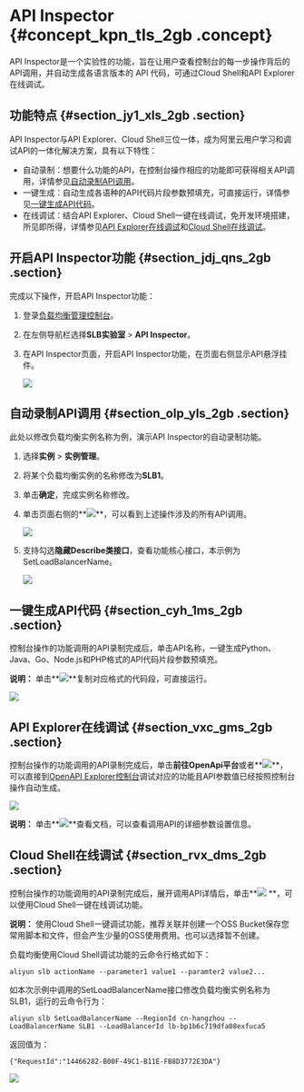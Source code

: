 # API Inspector {#concept_kpn_tls_2gb .concept}

API Inspector是一个实验性的功能，旨在让用户查看控制台的每一步操作背后的API调用，并自动生成各语言版本的 API 代码，可通过Cloud Shell和API Explorer 在线调试。

## 功能特点 {#section_jy1_xls_2gb .section}

API Inspector与API Explorer、Cloud Shell三位一体，成为阿里云用户学习和调试API的一体化解决方案，具有以下特性：

-   自动录制：想要什么功能的API，在控制台操作相应的功能即可获得相关API调用，详情参见[自动录制API调用](#section_olp_yls_2gb)。
-   一键生成：自动生成各语种的API代码片段参数预填充，可直接运行，详情参见[一键生成API代码](#section_cyh_1ms_2gb)。
-   在线调试：结合API Explorer、Cloud Shell一键在线调试，免开发环境搭建，所见即所得，详情参见[API Explorer在线调试](#section_vxc_gms_2gb)和[Cloud Shell在线调试](#section_rvx_dms_2gb)。

## 开启API Inspector功能 {#section_jdj_qns_2gb .section}

完成以下操作，开启API Inspector功能：

1.  登录[负载均衡管理控制台](https://slb.console.aliyun.com/slb)。
2.  在左侧导航栏选择**SLB实验室** \> **API Inspector**。
3.  在API Inspector页面，开启API Inspector功能，在页面右侧显示API悬浮挂件。

    ![](http://static-aliyun-doc.oss-cn-hangzhou.aliyuncs.com/assets/img/81371/155806039534800_zh-CN.png)


## 自动录制API调用 {#section_olp_yls_2gb .section}

此处以修改负载均衡实例名称为例，演示API Inspector的自动录制功能。

1.  选择**实例** \> **实例管理**。
2.  将某个负载均衡实例的名称修改为**SLB1**。
3.  单击**确定**，完成实例名称修改。
4.  单击页面右侧的**![](http://static-aliyun-doc.oss-cn-hangzhou.aliyuncs.com/assets/img/81371/155806039534810_zh-CN.png)**，可以看到上述操作涉及的所有API调用。

    ![](http://static-aliyun-doc.oss-cn-hangzhou.aliyuncs.com/assets/img/81371/155806039534821_zh-CN.png)

5.  支持勾选**隐藏Describe类接口**，查看功能核心接口，本示例为SetLoadBalancerName。

    ![](http://static-aliyun-doc.oss-cn-hangzhou.aliyuncs.com/assets/img/81371/155806039534825_zh-CN.png)


## 一键生成API代码 {#section_cyh_1ms_2gb .section}

控制台操作的功能调用的API录制完成后，单击API名称，一键生成Python、Java、Go、Node.js和PHP格式的API代码片段参数预填充。

**说明：** 单击**![](http://static-aliyun-doc.oss-cn-hangzhou.aliyuncs.com/assets/img/81371/155806039534833_zh-CN.png)**复制对应格式的代码段，可直接运行。

![](http://static-aliyun-doc.oss-cn-hangzhou.aliyuncs.com/assets/img/81371/155806039534832_zh-CN.png)

## API Explorer在线调试 {#section_vxc_gms_2gb .section}

控制台操作的功能调用的API录制完成后，单击**前往OpenApi平台**或者**![](http://static-aliyun-doc.oss-cn-hangzhou.aliyuncs.com/assets/img/81371/155806039534835_zh-CN.png)**，可以直接到[OpenAPI Explorer控制台](https://api.aliyun.com/#product=Slb&api=SetLoadBalancerName)调试对应的功能且API参数值已经按照控制台操作自动生成。

![](http://static-aliyun-doc.oss-cn-hangzhou.aliyuncs.com/assets/img/81371/155806039634837_zh-CN.png)

**说明：** 单击**![](http://static-aliyun-doc.oss-cn-hangzhou.aliyuncs.com/assets/img/81371/155806039634836_zh-CN.png)**查看文档，可以查看调用API的详细参数设置信息。

## Cloud Shell在线调试 {#section_rvx_dms_2gb .section}

控制台操作的功能调用的API录制完成后，展开调用API详情后，单击**![](http://static-aliyun-doc.oss-cn-hangzhou.aliyuncs.com/assets/img/81371/155806039634846_zh-CN.png) **，可以使用Cloud Shell一键在线调试功能。

**说明：** 使用Cloud Shell一键调试功能，推荐关联并创建一个OSS Bucket保存您常用脚本和文件，但会产生少量的OSS使用费用。也可以选择暂不创建。

负载均衡使用Cloud Shell调试功能的云命令行格式如下：

```
aliyun slb actionName --parameter1 value1 --paramter2 value2...
```

如本次示例中调用的SetLoadBalancerName接口修改负载均衡实例名称为SLB1，运行的云命令行为：

```
aliyun slb SetLoadBalancerName --RegionId cn-hangzhou --LoadBalancerName SLB1 --LoadBalancerId lb-bp1b6c719dfa08exfuca5
```

返回值为：

```
{"RequestId":"14466282-B00F-49C1-B11E-FB8D3772E3DA"}
```

![](http://static-aliyun-doc.oss-cn-hangzhou.aliyuncs.com/assets/img/81371/155806039634847_zh-CN.png)

